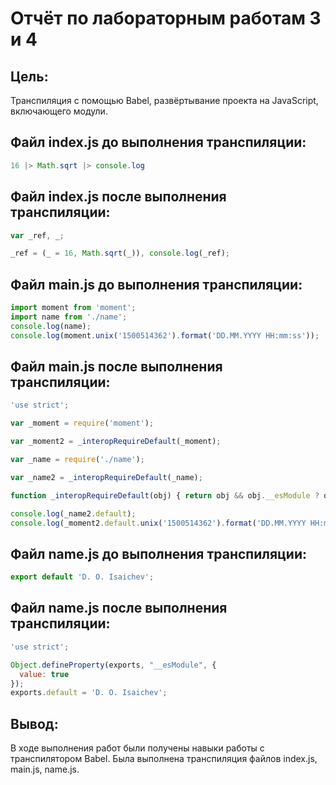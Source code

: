 # Отчёт по лабораторным работам 3 и 4

## Цель:

Транспиляция с помощью Babel, развёртывание проекта на JavaScript, включающего модули.

## Файл index.js до выполнения транспиляции:

```js
16 |> Math.sqrt |> console.log
```

## Файл index.js после выполнения транспиляции:

```js
var _ref, _;

_ref = (_ = 16, Math.sqrt(_)), console.log(_ref);
```

## Файл main.js до выполнения транспиляции:

```js
import moment from 'moment';
import name from './name';
console.log(name);
console.log(moment.unix('1500514362').format('DD.MM.YYYY HH:mm:ss'));
```

## Файл main.js после выполнения транспиляции:

```js
'use strict';

var _moment = require('moment');

var _moment2 = _interopRequireDefault(_moment);

var _name = require('./name');

var _name2 = _interopRequireDefault(_name);

function _interopRequireDefault(obj) { return obj && obj.__esModule ? obj : { default: obj }; }

console.log(_name2.default);
console.log(_moment2.default.unix('1500514362').format('DD.MM.YYYY HH:mm:ss'));
```

## Файл name.js до выполнения транспиляции:

```js
export default 'D. O. Isaichev';
```

## Файл name.js после выполнения транспиляции:

```js
'use strict';

Object.defineProperty(exports, "__esModule", {
  value: true
});
exports.default = 'D. O. Isaichev';
```

## Вывод:

В ходе выполнения работ были получены навыки работы с транспилятором Babel. Была выполнена транспиляция файлов index.js, main.js, name.js.
